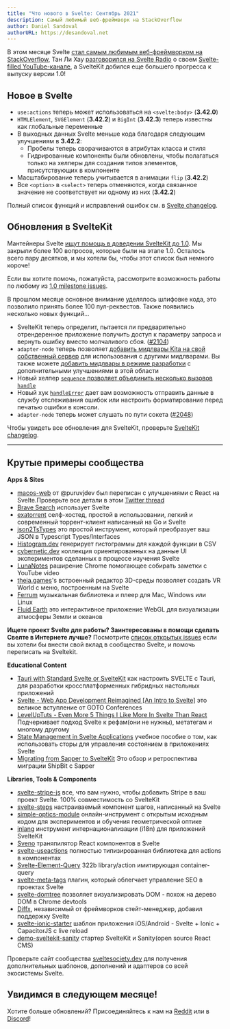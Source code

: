 ```yaml
---
title: "Что нового в Svelte: Сентябрь 2021"
description: Самый любимый веб-фреймворк на StackOverflow
author: Daniel Sandoval
authorURL: https://desandoval.net
---
```


В этом месяце Svelte [стал самым любимым веб-фреймворком на StackOverflow](https://insights.stackoverflow.com/survey/2021#section-most-loved-dreaded-and-wanted-web-frameworks), Тан Ли Хау [разговорился на Svelte Radio](https://share.transistor.fm/s/84c7521b) о своем [Svelte-filled YouTube-канале](https://www.youtube.com/channel/UCbmC3HP3FaAFdcZkui8YoMQ), а SvelteKit добился еще большего прогресса к выпуску версии 1.0!

## Новое в Svelte

- `use:actions` теперь может использоваться на `<svelte:body>` (**3.42.0**)
- `HTMLElement`, `SVGElement` (**3.42.2**) и `BigInt` (**3.42.3**) теперь известны как глобальные переменные
- В выходных данных Svelte меньше кода благодаря следующим улучшениям в **3.42.2**:
    - Пробелы теперь сворачиваются в атрибутах класса и стиля
    - Гидрированные компоненты были обновлены, чтобы полагаться только на хелперы для создания типов элементов, присутствующих в компоненте
- Масштабирование теперь учитывается в анимации `flip` (**3.42.2**)
- Все `<option>` в `<select>` теперь отменяются, когда связанное значение не соответствует ни одному из них (**3.42.2**)

Полный список функций и исправлений ошибок см. в [Svelte changelog](https://github.com/sveltejs/svelte/blob/master/CHANGELOG.md).

## Обновления в SvelteKit

Мантейнеры Svelte [ищут помощь в доведении SvelteKit до 1.0](https://github.com/sveltejs/kit/issues/2100). Мы закрыли более 100 вопросов, которые были на этапе 1.0. Осталось всего пару десятков, и мы хотели бы, чтобы этот список был немного короче!

Если вы хотите помочь, пожалуйста, рассмотрите возможность работы по любому из [1.0 milestone issues](https://github.com/sveltejs/kit/issues?q=is%3aOpen+is%3aissue+mileestone%3a1.0).

В прошлом месяце основное внимание уделялось шлифовке кода, это позволило принять более 100 пул-реквестов. Также появились несколько новых функций...

- SvelteKit теперь определит, пытается ли предварительно отрендеренное приложение получить доступ к параметру запроса и вернуть ошибку вместо молчаливого сбоя. ([#2104](https://github.com/sveltejs/kit/pull/2104))
- `adapter-node` теперь позволяет [добавить мидлвары Kitа на свой собственный сервер](https://ru.kit.svelte.dev/faq#integrations) для использования с другими мидлварами. Вы также можете [добавить мидлвары в режиме разработки](https://ru.kit.svelte.dev/faq#how-do-i-use-x-with-sveltekit-how-do-i-use-middleware) с дополнительными улучшениями в этой области
- Новый хелпер [`sequence` позволяет объединить несколько вызовов `handle`](https://ru.kit.svelte.dev/docs#moduli-sveltejs-kit-hooks)
- Новый хук [`handleError`](https://ru.kit.svelte.dev/docs#huki-handleerror) дает вам возможность отправить данные в службу отслеживания ошибок или настроить форматирование перед печатью ошибки в консоли.
- `adapter-node` теперь может слушать по пути сокета ([#2048](https://github.com/sveltejs/kit/pull/2048))

Чтобы увидеть все обновления для SvelteKit, проверьте [SvelteKit changelog](https://github.com/sveltejs/kit/blob/master/packages/kit/changeLog.md).


---

## Крутые примеры сообщества

**Apps & Sites**
- [macos-web](https://github.com/PuruVJ/macos-web) от @puruvjdev был переписан c улучшениями с React на Svelte.Проверьте все детали в этом [Twitter thread](https://twitter.com/puruvjdev/status/1426267327687847939)
- [Brave Search](https://search.brave.com/) использует Svelte
- [exatorrent](https://github.com/varbhat/exatorrent) селф-хостед, простой в использовании, легкий и современный торрент-клиент написанный на Go и Svelte
- [json2TsTypes](https://github.com/jatinhemnani01/json2TsTypes) это простой инструмент, который преобразует ваш JSON в Typescript Types/Interfaces
- [Histogram.dev](https://histogram.dev/) генерирует гистограммы для каждой функции в CSV
- [cybernetic.dev](https://cybernetic.dev/) коллекция ориентированных на данные UI экспериментов сделанных в процессе изучения Svelte
- [LunaNotes](https://chrome.google.com/webstore/detail/lunanotes-youtube-video-n/oehoffnnkgcdacmbkhmlbjedinpampak?hl=en) раширение Chrome помогающее собирать заметки с YouTube video
- [theia.games](https://theia.games/#dev)'s встроенный редактор 3D-среды позволяет создать VR World с меню, построенным на Svelte
- [Ferrum](https://github.com/probablykasper/ferrum) музыкальная библиотека и плеер для Mac, Windows или Linux
- [Fluid Earth](https://github.com/byrd-polar/fluid-earth) это интерактивное приложение WebGL для визуализации атмосферы Земли и океанов

**Ищете проект Svelte для работы? Заинтересованы в помощи сделать Свелте в Интернете лучше?** 
Посмотрите [список открытых issues](https://github.com/svelte-society/sveltesociety-2021/issues) если вы хотели бы внести свой вклад в сообщество Svelte, и помочь переписать на Sveltekit.

**Educational Content**
- [Tauri with Standard Svelte or SvelteKit](https://medium.com/@cazanator/tauri-with-standard-svelte-or-sveltekit-ad7f103c37e7) как настроить SVELTE с Tauri, для разработки кроссплатформенных гибридных настольных приложений
- [Svelte - Web App Development Reimagined [An Intro to Svelte]](https://www.youtube.com/watch?v=4CGzFwHoD0A&list=PLEx5khR4g7PKSASVAXXiAhkyx02_OeruP) это великое вступление от GOTO Conferences
- [LevelUpTuts - Even More 5 Things I Like More In Svelte Than React](https://www.youtube.com/watch?v=ISmnG2sIOeM) Подчеркивает подход Svelte к рефам(они не нужны), метатегам и многому другому
- [State Management in Svelte Applications](https://auth0.com/blog/state-management-in-svelte-applications/) учебное пособие о том, как использовать сторы для управления состоянием в приложениях Svelte
- [Migrating from Sapper to SvelteKit](https://shipbit.de/blog/migrating-from-sapper-to-svelte-kit/) Это обзор и ретроспектива миграции ShipBit с Sapper

**Libraries, Tools & Components**
- [svelte-stripe-js](https://github.com/joshnuss/svelte-stripe-js) все, что вам нужно, чтобы добавить Stripe в ваш проект Svelte. 100% совместимость со SvelteKit
- [svelte-steps](https://github.com/shaozi/svelte-steps) настраиваемый компонент шагов, написанный на Svelte
- [simple-optics-module](https://gitlab.com/Samzelot/simple-optics-module) онлайн-инструмент с открытым исходным кодом для экспериментов и обучения геометрической оптике
- [inlang](https://github.com/samuelstroschein/inlang) инструмент интернационализации (i18n) для приложений SvelteKit
- [Sveno](https://github.com/pocinnovation/sveno) траняпилятор React компонентов в Svelte
- [svelte-useactions](https://github.com/paolotiu/svelte-useactions) полностью типизированная библиотека для actions в компонентах
- [Svelte-Element-Query](https://github.com/leveluptuts/Svelte-Element-Query) 322b library/action имитирующая container-query
- [svelte-meta-tags](https://github.com/oekazuma/svelte-meta-tags) плагин, который облегчает управление SEO в проектах Svelte
- [svelte-domtree](https://github.com/alex-knyaz/svelte-domtree) позволяет визуализировать DOM - похож на дерево DOM в Chrome devtools
- [Diffx](https://github.com/jbjorge/diffx/tree/master/svelte), независимый от фреймворков стейт-менеджер, добавил поддержку Svelte
- [svelte-ionic-starter](https://github.com/Zettexe/svelte-ionic-starter) шаблон приложения iOS/Android - Svelte + Ionic + CapacitorJS с live reload
- [demo-sveltekit-sanity](https://github.com/stephane-vanraes/demo-sveltekit-sanity/) стартер SvelteKit и Sanity(open source React CMS)

Проверьте сайт сообщества [sveltesociety.dev](https://sveltesociety.dev/templates/) для получения дополнительных шаблонов, дополнений и адаптеров со всей экосистемы Svelte.


## Увидимся в следующем месяце!

Хотите больше обновлений?
Присоединяйтесь к нам на [Reddit](https://www.reddit.com/r/sveltejs/) или в [Discord](https://discord.com/invite/yy75DKs)!
